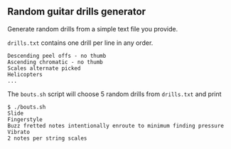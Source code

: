 ## Random guitar drills generator

Generate random drills from a simple text file you provide.

`drills.txt` contains one drill per line in any order.

```
Descending peel offs - no thumb
Ascending chromatic - no thumb
Scales alternate picked
Helicopters
...
```

The `bouts.sh` script will choose 5 random drills from `drills.txt` and print

```
$ ./bouts.sh 
Slide
Fingerstyle
Buzz fretted notes intentionally enroute to minimum finding pressure
Vibrato
2 notes per string scales

```
